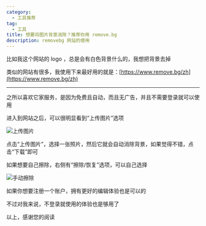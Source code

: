 ```yaml
---
category:
  - 工具推荐
tag:
  - 工具
title: 想要将图片背景消除？推荐你用 remove.bg
description: removebg 网站的使用
---
```


比如我这个网站的 logo ，总是会有白色背景什么的，我想把背景去掉

类似的网站有很多，我使用下来最好用的就是：[https://www.remove.bg/zh](https://www.remove.bg/zh)

---

之所以喜欢它家服务，是因为免费且自动，而且无广告，并且不需要登录就可以使用

进入到网站之后，可以很明显看到“上传图片”选项

![上传图片](https://vip.helloimg.com/i/2024/06/30/6680fe0c4a633.jpg)

点击“上传图片”，选择一张照片，然后它就会自动消除背景，如果觉得不错，点击“下载”即可

如果想要自己擦除，右侧有“擦除/恢复”选项，可以自己选择

![手动擦除](https://vip.helloimg.com/i/2024/06/30/6680feed9351e.jpg)

如果你想要注册一个账户，拥有更好的编辑体验也是可以的

不过对我来说，不登录就使用的体验也是够用了

以上，感谢您的阅读